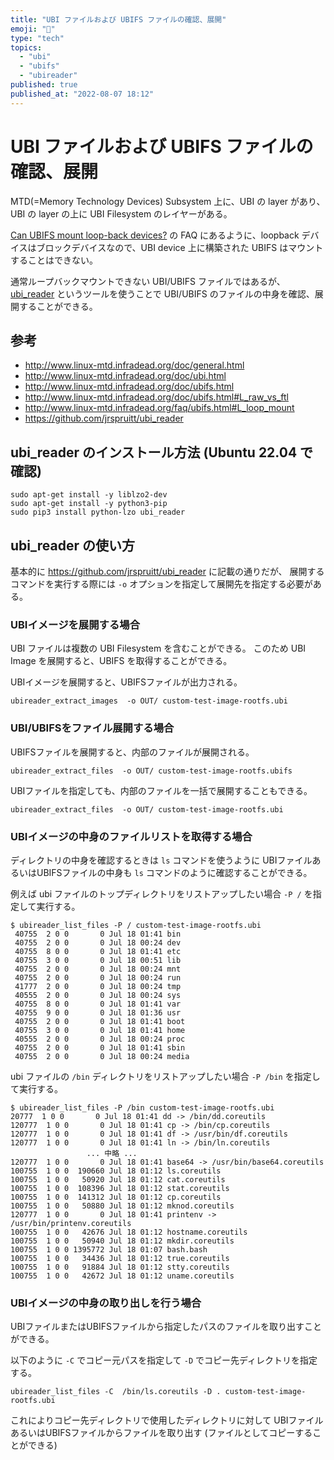 ```yaml
---
title: "UBI ファイルおよび UBIFS ファイルの確認、展開"
emoji: "🐡"
type: "tech"
topics:
  - "ubi"
  - "ubifs"
  - "ubireader"
published: true
published_at: "2022-08-07 18:12"
---
```


# UBI ファイルおよび UBIFS ファイルの確認、展開

MTD(=Memory Technology Devices) Subsystem 上に、UBI の layer があり、UBI の layer の上に UBI Filesystem のレイヤーがある。

[Can UBIFS mount loop-back devices?](http://www.linux-mtd.infradead.org/faq/ubifs.html#L_loop_mount) の FAQ にあるように、loopback デバイスはブロックデバイスなので、UBI device 上に構築された UBIFS はマウントすることはできない。

通常ループバックマウントできない UBI/UBIFS ファイルではあるが、
[ubi_reader](https://github.com/jrspruitt/ubi_reader) というツールを使うことで UBI/UBIFS のファイルの中身を確認、展開することができる。

## 参考

* http://www.linux-mtd.infradead.org/doc/general.html
* http://www.linux-mtd.infradead.org/doc/ubi.html
* http://www.linux-mtd.infradead.org/doc/ubifs.html
* http://www.linux-mtd.infradead.org/doc/ubifs.html#L_raw_vs_ftl
* http://www.linux-mtd.infradead.org/faq/ubifs.html#L_loop_mount
* https://github.com/jrspruitt/ubi_reader

## ubi_reader のインストール方法 (Ubuntu 22.04 で確認)

```
sudo apt-get install -y liblzo2-dev
sudo apt-get install -y python3-pip
sudo pip3 install python-lzo ubi_reader
```


## ubi_reader の使い方

基本的に https://github.com/jrspruitt/ubi_reader に記載の通りだが、
展開するコマンドを実行する際には `-o` オプションを指定して展開先を指定する必要がある。


### UBIイメージを展開する場合

UBI ファイルは複数の UBI Filesystem を含むことができる。
このため UBI Image を展開すると、UBIFS を取得することができる。

UBIイメージを展開すると、UBIFSファイルが出力される。

```
ubireader_extract_images  -o OUT/ custom-test-image-rootfs.ubi
```

### UBI/UBIFSをファイル展開する場合

UBIFSファイルを展開すると、内部のファイルが展開される。

```
ubireader_extract_files  -o OUT/ custom-test-image-rootfs.ubifs
```

UBIファイルを指定しても、内部のファイルを一括で展開することもできる。

```
ubireader_extract_files  -o OUT/ custom-test-image-rootfs.ubi
```

### UBIイメージの中身のファイルリストを取得する場合

ディレクトリの中身を確認するときは `ls` コマンドを使うように UBIファイルあるいはUBIFSファイルの中身も `ls` コマンドのように確認することができる。

例えば ubi ファイルのトップディレクトリをリストアップしたい場合 `-P /` を指定して実行する。

```
$ ubireader_list_files -P / custom-test-image-rootfs.ubi
 40755  2 0 0       0 Jul 18 01:41 bin
 40755  2 0 0       0 Jul 18 00:24 dev
 40755  8 0 0       0 Jul 18 01:41 etc
 40755  3 0 0       0 Jul 18 00:51 lib
 40755  2 0 0       0 Jul 18 00:24 mnt
 40755  2 0 0       0 Jul 18 00:24 run
 41777  2 0 0       0 Jul 18 00:24 tmp
 40555  2 0 0       0 Jul 18 00:24 sys
 40755  8 0 0       0 Jul 18 01:41 var
 40755  9 0 0       0 Jul 18 01:36 usr
 40755  2 0 0       0 Jul 18 01:41 boot
 40755  3 0 0       0 Jul 18 01:41 home
 40555  2 0 0       0 Jul 18 00:24 proc
 40755  2 0 0       0 Jul 18 01:41 sbin
 40755  2 0 0       0 Jul 18 00:24 media
```

ubi ファイルの `/bin` ディレクトリをリストアップしたい場合 `-P /bin` を指定して実行する。

```
$ ubireader_list_files -P /bin custom-test-image-rootfs.ubi
20777  1 0 0       0 Jul 18 01:41 dd -> /bin/dd.coreutils
120777  1 0 0       0 Jul 18 01:41 cp -> /bin/cp.coreutils
120777  1 0 0       0 Jul 18 01:41 df -> /usr/bin/df.coreutils
120777  1 0 0       0 Jul 18 01:41 ln -> /bin/ln.coreutils
                 ... 中略 ...
120777  1 0 0       0 Jul 18 01:41 base64 -> /usr/bin/base64.coreutils
100755  1 0 0  190660 Jul 18 01:12 ls.coreutils
100755  1 0 0   50920 Jul 18 01:12 cat.coreutils
100755  1 0 0  108396 Jul 18 01:12 stat.coreutils
100755  1 0 0  141312 Jul 18 01:12 cp.coreutils
100755  1 0 0   50880 Jul 18 01:12 mknod.coreutils
120777  1 0 0       0 Jul 18 01:41 printenv -> /usr/bin/printenv.coreutils
100755  1 0 0   42676 Jul 18 01:12 hostname.coreutils
100755  1 0 0   50940 Jul 18 01:12 mkdir.coreutils
100755  1 0 0 1395772 Jul 18 01:07 bash.bash
100755  1 0 0   34436 Jul 18 01:12 true.coreutils
100755  1 0 0   91884 Jul 18 01:12 stty.coreutils
100755  1 0 0   42672 Jul 18 01:12 uname.coreutils
```

### UBIイメージの中身の取り出しを行う場合

UBIファイルまたはUBIFSファイルから指定したパスのファイルを取り出すことができる。

以下のように `-C` でコピー元パスを指定して `-D` でコピー先ディレクトリを指定する。

```
ubireader_list_files -C  /bin/ls.coreutils -D . custom-test-image-rootfs.ubi
```

これによりコピー先ディレクトリで使用したディレクトリに対して UBIファイルあるいはUBIFSファイルからファイルを取り出す (ファイルとしてコピーすることができる)
